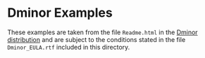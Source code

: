 # Dminor Examples

These examples are taken from the file `Readme.html` in the [Dminor
distribution](https://www.microsoft.com/en-us/download/details.aspx?id=52603)
and are subject to the conditions stated in the file `Dminor_EULA.rtf` included
in this directory.
